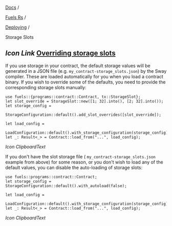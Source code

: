 [Docs](https://docs.fuel.network/) /

[Fuels Rs](https://docs.fuel.network/docs/fuels-rs/) /

[Deploying](https://docs.fuel.network/docs/fuels-rs/deploying/) /

Storage Slots

## _Icon Link_ [Overriding storage slots](https://docs.fuel.network/docs/fuels-rs/deploying/storage-slots/\#overriding-storage-slots)

If you use storage in your contract, the default storage values will be generated in a JSON file (e.g. `my_contract-storage_slots.json`) by the Sway compiler. These are loaded automatically for you when you load a contract binary. If you wish to override some of the defaults, you need to provide the corresponding storage slots manually:

```fuel_Box fuel_Box-idXKMmm-css
use fuels::{programs::contract::Contract, tx::StorageSlot};
let slot_override = StorageSlot::new([1; 32].into(), [2; 32].into());
let storage_config =
    StorageConfiguration::default().add_slot_overrides([slot_override]);

let load_config =
    LoadConfiguration::default().with_storage_configuration(storage_config);
let _: Result<_> = Contract::load_from("...", load_config);
```

_Icon ClipboardText_

If you don't have the slot storage file ( `my_contract-storage_slots.json` example from above) for some reason, or you don't wish to load any of the default values, you can disable the auto-loading of storage slots:

```fuel_Box fuel_Box-idXKMmm-css
use fuels::programs::contract::Contract;
let storage_config = StorageConfiguration::default().with_autoload(false);

let load_config =
    LoadConfiguration::default().with_storage_configuration(storage_config);
let _: Result<_> = Contract::load_from("...", load_config);
```

_Icon ClipboardText_